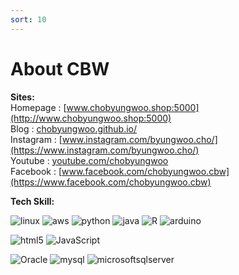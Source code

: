 ```yaml
---
sort: 10
---
```


# About CBW

**Sites:**    
Homepage :  [www.chobyungwoo.shop:5000](http://www.chobyungwoo.shop:5000)    
Blog :      [chobyungwoo.github.io/](https://chobyungwoo.github.io/)    
Instagram : [www.instagram.com/byungwoo.cho/](https://www.instagram.com/byungwoo.cho/)    
Youtube :   [youtube.com/chobyungwoo](http://youtube.com/chobyungwoo)    
Facebook :  [www.facebook.com/chobyungwoo.cbw](https://www.facebook.com/chobyungwoo.cbw)    


**Tech Skill:**    
<p>
<img alt="linux"    src="https://img.shields.io/badge/Linux-FCC624?style=plastic&logo=Linux&logoColor=white"/>
<img alt="aws"      src="https://img.shields.io/badge/Amazon AWS-232F3E?style=plastic&logo=Amazon%20AWS&logoColor=white"/>
<img alt="python"   src="https://img.shields.io/badge/Python-3776AB?style=plastic&logo=Python&logoColor=white"/>
<img alt="java"     src="https://img.shields.io/badge/Java-blue?style=plastic&logo=&logoColor=white"/>
<img alt="R"        src="https://img.shields.io/badge/R-276DC3?style=plastic&logo=R&logoColor=white"/>
<img alt="arduino"  src="https://img.shields.io/badge/Arduino-00979D?style=plastic&logo=Arduino&logoColor=white"/>
</p>

<p> 
<img alt="html5"      src="https://img.shields.io/badge/HTML5-E34F26?style=plastic&logo=HTML5&logoColor=white"/>
<img alt="JavaScript" src="https://img.shields.io/badge/JavaScript-F7DF1E?style=plastic&logo=JavaScript&logoColor=white"/>
</p>

<p> 
<img alt="Oracle"     src="https://img.shields.io/badge/Oracle-orange?style=plastic&logo=&logoColor=white"/>
<img alt="mysql"      src="https://img.shields.io/badge/MySQL-4479A1?style=plastic&logo=MySQL&logoColor=white"/>
<img alt="microsoftsqlserver" src="https://img.shields.io/badge/microsoftsqlserver-CC2927?style=plastic&logo=microsoftsqlserver&logoColor=white"/>
</p>

